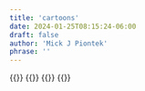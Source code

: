 ```yaml
---
title: 'cartoons'
date: 2024-01-25T08:15:24-06:00
draft: false
author: 'Mick J Piontek'
phrase: ''
---
```

{{<cartImg1>}}
{{<cartImg2>}}
{{<cartImg3>}}
{{<cartImg4>}}



